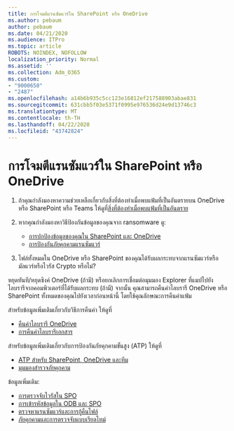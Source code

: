 ```yaml
---
title: การโจมตีแรนซัมแวร์ใน SharePoint หรือ OneDrive
ms.author: pebaum
author: pebaum
ms.date: 04/21/2020
ms.audience: ITPro
ms.topic: article
ROBOTS: NOINDEX, NOFOLLOW
localization_priority: Normal
ms.assetid: ''
ms.collection: Adm_O365
ms.custom:
- "9000650"
- "2487"
ms.openlocfilehash: a14b6b935c5cc123e16812ef217588903abae831
ms.sourcegitcommit: 631cbb5f03e5371f0995e976536d24e9d13746c3
ms.translationtype: MT
ms.contentlocale: th-TH
ms.lasthandoff: 04/22/2020
ms.locfileid: "43742824"
---
```

# <a name="ransomware-attack-in-sharepoint-or-onedrive"></a>การโจมตีแรนซัมแวร์ใน SharePoint หรือ OneDrive

1.  ถ้าคุณกําลังมองหาความช่วยเหลือเกี่ยวกับสิ่งที่ต้องทําเมื่อพบแฟ้มที่เป็นอันตรายบน OneDrive หรือ SharePoint หรือ Teams ให้ดูที่[สิ่งที่ต้องทําเมื่อพบแฟ้มที่เป็นอันตราย](https://support.office.com/en-ie/article/what-to-do-when-a-malicious-file-is-found-in-sharepoint-online-onedrive-or-microsoft-teams-01e902ad-a903-4e0f-b093-1e1ac0c37ad2)
2. หากคุณกําลังมองหาวิธีป้องกันข้อมูลของคุณจาก ransomware ดู:
    - [การปกป้องข้อมูลของคุณใน SharePoint และ OneDrive](https://docs.microsoft.com/sharepoint/safeguarding-your-data) 
    - [การป้องกันภัยคุกคามแรนซัมแวร์](https://docs.microsoft.com/windows/security/threat-protection/intelligence/ransomware-malware)    

3.  ไฟล์ทั้งหมดใน OneDrive หรือ SharePoint ของคุณได้รับผลกระทบจากแรนซัมแวร์หรือมัลแวร์หรือไวรัส Crypto หรือไม่? 

หยุดทันที/หยุดซิงค์ OneDrive (ถ้ามี) หรือยกเลิกการเชื่อมต่อมุมมอง Explorer ที่แมปไปยังไลบรารีจากคอมพิวเตอร์ที่ได้รับผลกระทบ (ถ้ามี) จากนั้น คุณสามารถคืนค่าไลบรารี OneDrive หรือ SharePoint ทั้งหมดของคุณไปยังเวลาก่อนหน้านี้ โดยใช้คุณลักษณะการคืนค่าแฟ้ม 

สําหรับข้อมูลเพิ่มเติมเกี่ยวกับวิธีการคืนค่า ให้ดูที่

- [คืนค่าไลบรารี OneDrive](https://support.office.com/article/restore-your-onedrive-fa231298-759d-41cf-bcd0-25ac53eb8a150)
- [การคืนค่าไลบรารีเอกสาร](https://support.office.com/article/restore-a-document-library-317791c3-8bd0-4dfd-8254-3ca90883d39a)

สําหรับข้อมูลเพิ่มเติมเกี่ยวกับการป้องกันภัยคุกคามขั้นสูง (ATP) ให้ดูที่
- [ATP สําหรับ SharePoint, OneDrive และทีม](https://docs.microsoft.com/office365/securitycompliance/atp-for-spo-odb-and-teams)
- [มุมมองสํารวจภัยคุกคาม](https://docs.microsoft.com/office365/securitycompliance/threat-explorer-views)

ข้อมูลเพิ่มเติม:

- [การตรวจจับไวรัสใน SPO](https://docs.microsoft.com/office365/securitycompliance/virus-detection-in-spo)</br>
- [การเข้ารหัสข้อมูลใน ODB และ SPO](https://docs.microsoft.com/office365/securitycompliance/data-encryption-in-odb-and-spo)</br>
- [ตรวจหาแรนซัมแวร์และการกู้คืนไฟล์](https://support.office.com/article/Ransomware-detection-and-recovering-your-files-0d90ec50-6bfd-40f4-acc7-b8c12c73637f)</br>
- [ภัยคุกคามและการตรวจจับแบบเรียลไทม์](https://docs.microsoft.com/office365/securitycompliance/threat-explorer-views)